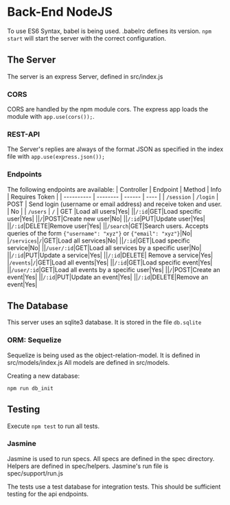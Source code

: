 # Back-End NodeJS
To use ES6 Syntax, babel is being used. .babelrc defines its version.
`npm start` will start the server with the correct configuration.

## The Server
The server is an express Server, defined in src/index.js

### CORS
CORS are handled by the npm module cors.
The express app loads the module with `app.use(cors());`.

### REST-API
The Server's replies are always of the format JSON as specified in the index file with `app.use(express.json());`

### Endpoints
The following endpoints are available:
| Controller | Endpoint | Method | Info | Requires Token |
| ---------- | -------- | ------ | ---- |
| `/session` | `/login` | POST   | Send login (username or email address) and receive token and user. | No |
| `/users` | `/` | GET |Load all users|Yes|
||`/:id`|GET|Load specific user|Yes|
||`/`|POST|Create new user|No|
||`/:id`|PUT|Update user|Yes|
||`/:id`|DELETE|Remove user|Yes|
||`/search`|GET|Search users. Accepts queries of the form `{"username": "xyz"}` or `{"email": "xyz"}`|No|
|`/services`|`/`|GET|Load all services|No|
||`/:id`|GET|Load specific service|No|
||`/user/:id`|GET|Load all services by a specific user|No|
||`/:id`|PUT|Update a service|Yes|
||`/:id`|DELETE| Remove a service|Yes|
|`/events`|`/`|GET|Load all events|Yes|
||`/:id`|GET|Load specific event|Yes|
||`/user/:id`|GET|Load all events by a specific user|Yes|
||`/`|POST|Create an event|Yes|
||`/:id`|PUT|Update an event|Yes|
||`/:id`|DELETE|Remove an event|Yes|


## The Database
This server uses an sqlite3 database. It is stored in the file `db.sqlite`

### ORM: Sequelize
Sequelize is being used as the object-relation-model. It is defined in src/models/index.js
All models are defined in src/models.

Creating a new database:

`npm run db_init`

## Testing
Execute `npm test` to run all tests.

### Jasmine
Jasmine is used to run specs. All specs are defined in the spec directory. Helpers are defined in spec/helpers. Jasmine's run file is spec/support/run.js

The tests use a test database for integration tests. This should be sufficient testing for the api endpoints.
